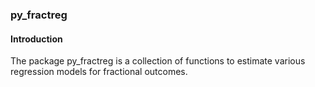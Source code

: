### py_fractreg

#### Introduction

The package py\_fractreg is a collection of functions to estimate various regression models for fractional outcomes.

